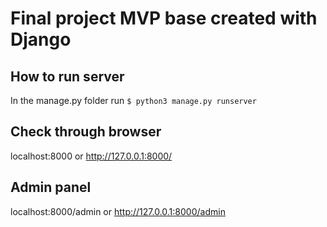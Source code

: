 # Final project MVP base created with Django
## How to run server
In the manage.py folder run 
`$ python3 manage.py runserver`
## Check through browser
localhost:8000 or http://127.0.0.1:8000/
## Admin panel
localhost:8000/admin or http://127.0.0.1:8000/admin
